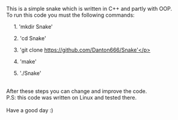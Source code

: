 This is a simple snake which is written in C++ and partly with OOP. <br>
To run this code you must the following commands: <br>
    <p style='margin-left:20px;'>1. 'mkdir Snake'</p>
    <p style='margin-left:20px;'>2. 'cd Snake'</p>
    <p style='margin-left:20px;'>3. 'git clone https://github.com/Danton666/Snake'</p>
    <p style='margin-left:20px;'>4. 'make'</p>
    <p style='margin-left:20px;'>5. './Snake'</p>
<br>
After these steps you can change and improve the code. <br>
P.S: this code was written on Linux and tested there. <br>
<br>
Have a good day :) <br>
